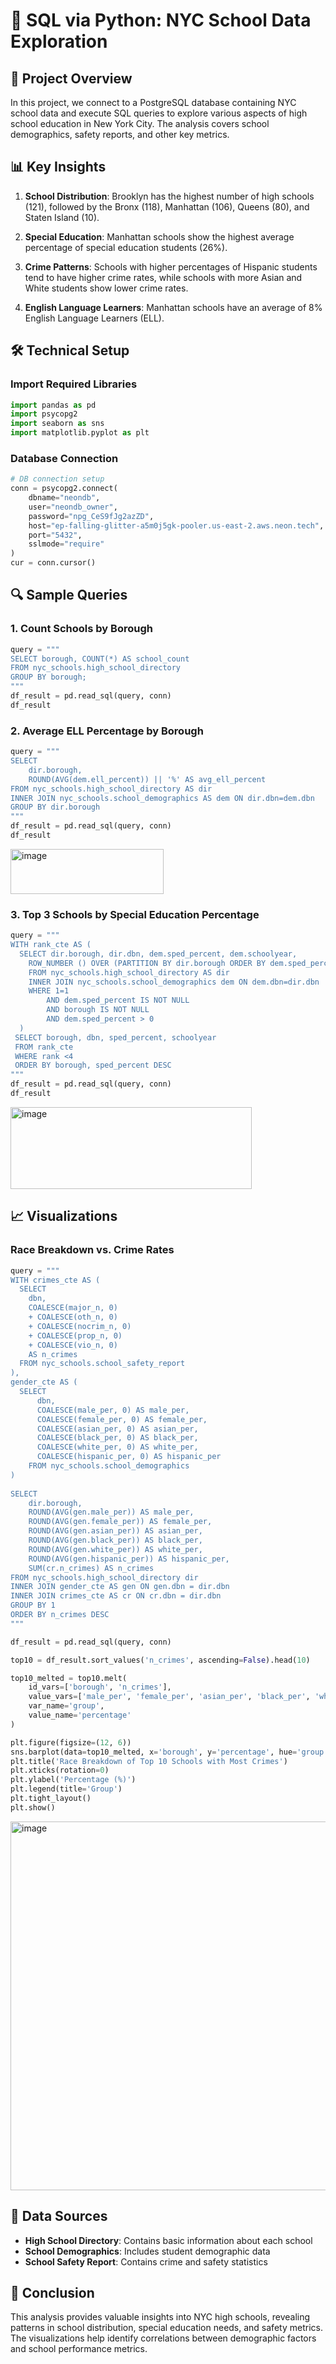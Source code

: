 # 🧠 SQL via Python: NYC School Data Exploration

## 🔌 Project Overview

In this project, we connect to a PostgreSQL database containing NYC school data and execute SQL queries to explore various aspects of high school education in New York City. The analysis covers school demographics, safety reports, and other key metrics.

## 📊 Key Insights

1. **School Distribution**: Brooklyn has the highest number of high schools (121), followed by the Bronx (118), Manhattan (106), Queens (80), and Staten Island (10).

2. **Special Education**: Manhattan schools show the highest average percentage of special education students (26%).

3. **Crime Patterns**: Schools with higher percentages of Hispanic students tend to have higher crime rates, while schools with more Asian and White students show lower crime rates.

4. **English Language Learners**: Manhattan schools have an average of 8% English Language Learners (ELL).

## 🛠️ Technical Setup

### Import Required Libraries

```python
import pandas as pd
import psycopg2
import seaborn as sns
import matplotlib.pyplot as plt
```

### Database Connection

```python
# DB connection setup
conn = psycopg2.connect(
    dbname="neondb",
    user="neondb_owner",
    password="npg_CeS9fJg2azZD",
    host="ep-falling-glitter-a5m0j5gk-pooler.us-east-2.aws.neon.tech",
    port="5432",
    sslmode="require"
)
cur = conn.cursor()
```

## 🔍 Sample Queries

### 1. Count Schools by Borough

```python
query = """
SELECT borough, COUNT(*) AS school_count
FROM nyc_schools.high_school_directory
GROUP BY borough;
"""
df_result = pd.read_sql(query, conn)
df_result
```

### 2. Average ELL Percentage by Borough

```python
query = """
SELECT 
    dir.borough, 
    ROUND(AVG(dem.ell_percent)) || '%' AS avg_ell_percent
FROM nyc_schools.high_school_directory AS dir
INNER JOIN nyc_schools.school_demographics AS dem ON dir.dbn=dem.dbn
GROUP BY dir.borough
"""
df_result = pd.read_sql(query, conn)
df_result
```
<img width="245" height="72" alt="image" src="https://github.com/user-attachments/assets/6cfffb4e-ef33-4355-b9c0-f31cdb9afbe9" />

### 3. Top 3 Schools by Special Education Percentage

```python
query = """
WITH rank_cte AS (
  SELECT dir.borough, dir.dbn, dem.sped_percent, dem.schoolyear,
	ROW_NUMBER () OVER (PARTITION BY dir.borough ORDER BY dem.sped_percent DESC) AS rank
	FROM nyc_schools.high_school_directory AS dir
	INNER JOIN nyc_schools.school_demographics dem ON dem.dbn=dir.dbn
	WHERE 1=1
		AND dem.sped_percent IS NOT NULL
		AND borough IS NOT NULL
		AND dem.sped_percent > 0
  )
 SELECT borough, dbn, sped_percent, schoolyear
 FROM rank_cte
 WHERE rank <4
 ORDER BY borough, sped_percent DESC
"""
df_result = pd.read_sql(query, conn)
df_result
```
<img width="386" height="131" alt="image" src="https://github.com/user-attachments/assets/cbfb3806-8609-4b09-a392-ef50265ef0e0" />

## 📈 Visualizations

### Race Breakdown vs. Crime Rates

```python
query = """
WITH crimes_cte AS (
  SELECT 
    dbn, 
    COALESCE(major_n, 0) 
    + COALESCE(oth_n, 0) 
    + COALESCE(nocrim_n, 0) 
    + COALESCE(prop_n, 0) 
    + COALESCE(vio_n, 0)
    AS n_crimes
  FROM nyc_schools.school_safety_report
),
gender_cte AS (
  SELECT 
      dbn, 
      COALESCE(male_per, 0) AS male_per,
      COALESCE(female_per, 0) AS female_per,
      COALESCE(asian_per, 0) AS asian_per,
      COALESCE(black_per, 0) AS black_per,
      COALESCE(white_per, 0) AS white_per,
      COALESCE(hispanic_per, 0) AS hispanic_per  
    FROM nyc_schools.school_demographics
)
    
SELECT 
    dir.borough, 
    ROUND(AVG(gen.male_per)) AS male_per, 
    ROUND(AVG(gen.female_per)) AS female_per, 
    ROUND(AVG(gen.asian_per)) AS asian_per,
    ROUND(AVG(gen.black_per)) AS black_per,
    ROUND(AVG(gen.white_per)) AS white_per,
    ROUND(AVG(gen.hispanic_per)) AS hispanic_per,
    SUM(cr.n_crimes) AS n_crimes
FROM nyc_schools.high_school_directory dir
INNER JOIN gender_cte AS gen ON gen.dbn = dir.dbn
INNER JOIN crimes_cte AS cr ON cr.dbn = dir.dbn
GROUP BY 1
ORDER BY n_crimes DESC
"""

df_result = pd.read_sql(query, conn)

top10 = df_result.sort_values('n_crimes', ascending=False).head(10)

top10_melted = top10.melt(
    id_vars=['borough', 'n_crimes'],
    value_vars=['male_per', 'female_per', 'asian_per', 'black_per', 'white_per', 'hispanic_per'],
    var_name='group',
    value_name='percentage'
)

plt.figure(figsize=(12, 6))
sns.barplot(data=top10_melted, x='borough', y='percentage', hue='group')
plt.title('Race Breakdown of Top 10 Schools with Most Crimes')
plt.xticks(rotation=0)
plt.ylabel('Percentage (%)')
plt.legend(title='Group')
plt.tight_layout()
plt.show()
```
<img width="1189" height="590" alt="image" src="https://github.com/user-attachments/assets/e53e6da0-192c-4e77-affc-a76a0232b00d" />

## 🏫 Data Sources

- **High School Directory**: Contains basic information about each school
- **School Demographics**: Includes student demographic data
- **School Safety Report**: Contains crime and safety statistics

## 📝 Conclusion

This analysis provides valuable insights into NYC high schools, revealing patterns in school distribution, special education needs, and safety metrics. The visualizations help identify correlations between demographic factors and school performance metrics.
